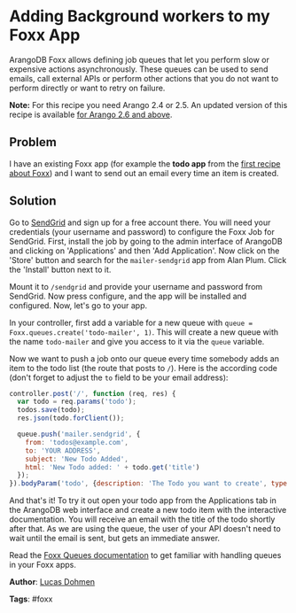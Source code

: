 # Adding Background workers to my Foxx App

ArangoDB Foxx allows defining job queues that let you perform slow or expensive actions asynchronously. These queues can be used to send emails, call external APIs or perform other actions that you do not want to perform directly or want to retry on failure.

**Note:** For this recipe you need Arango 2.4 or 2.5. An updated version of this recipe is available [for Arango 2.6 and above](FoxxQueues.html).

## Problem

I have an existing Foxx app (for example the **todo app** from the [first recipe about Foxx](FoxxFirstSteps.html)) and I want to send out an email every time an item is created.

## Solution

Go to [SendGrid](https://sendgrid.com) and sign up for a free account there. You will need your credentials (your username and password) to configure the Foxx Job for SendGrid. First, install the job by going to the admin interface of ArangoDB and clicking on 'Applications' and then 'Add Application'. Now click on the 'Store' button and search for the `mailer-sendgrid` app from Alan Plum. Click the 'Install' button next to it.

Mount it to `/sendgrid` and provide your username and password from SendGrid. Now press configure, and the app will be installed and configured. Now, let's go to your app.

In your controller, first add a variable for a new queue with `queue = Foxx.queues.create('todo-mailer', 1)`. This will create a new queue with the name `todo-mailer` and give you access to it via the `queue` variable.

Now we want to push a job onto our queue every time somebody adds an item to the todo list (the route that posts to `/`). Here is the according code (don't forget to adjust the `to` field to be your email address):

```js
controller.post('/', function (req, res) {
  var todo = req.params('todo');
  todos.save(todo);
  res.json(todo.forClient());

  queue.push('mailer.sendgrid', {
    from: 'todos@example.com',
    to: 'YOUR ADDRESS',
    subject: 'New Todo Added',
    html: 'New Todo added: ' + todo.get('title')
  });
}).bodyParam('todo', {description: 'The Todo you want to create', type: Todo});
```

And that's it! To try it out open your todo app from the Applications tab in the ArangoDB web interface and create a new todo item with the interactive documentation. You will receive an email with the title of the todo shortly after that. As we are using the queue, the user of your API doesn't need to wait until the email is sent, but gets an immediate answer.

Read the [Foxx Queues documentation](https://docs.arangodb.com/Foxx/Develop/Queues.html) to get familiar with handling queues in your Foxx apps.

**Author**: [Lucas Dohmen](https://github.com/moonglum)

**Tags**: #foxx

